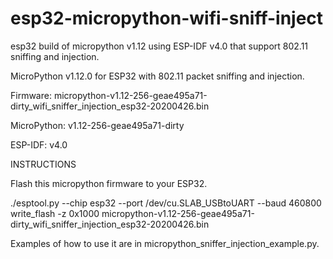 # esp32-micropython-wifi-sniff-inject
esp32 build of micropython v1.12 using ESP-IDF v4.0 that support 802.11 sniffing and injection.

MicroPython v1.12.0 for ESP32 with 802.11 packet sniffing and injection.

Firmware:		  micropython-v1.12-256-geae495a71-dirty_wifi_sniffer_injection_esp32-20200426.bin

MicroPython: 	v1.12-256-geae495a71-dirty

ESP-IDF: 		  v4.0

INSTRUCTIONS

Flash this micropython firmware to your ESP32. 

./esptool.py --chip esp32 --port /dev/cu.SLAB_USBtoUART --baud 460800 write_flash -z 0x1000 micropython-v1.12-256-geae495a71-dirty_wifi_sniffer_injection_esp32-20200426.bin

Examples of how to use it are in micropython_sniffer_injection_example.py.


